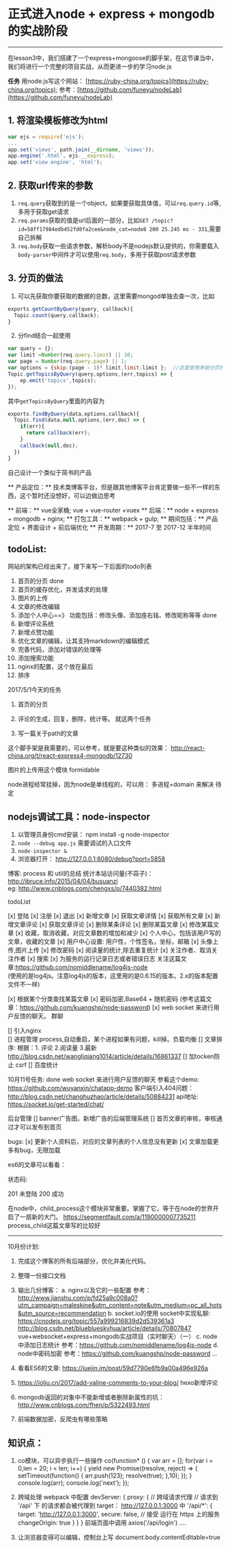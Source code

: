 ﻿# 正式进入node + express + mongodb 的实战阶段
---

 在lesson3中，我们搭建了一个express+mongoose的脚手架，在这节课当中，我们将进行一个完整的项目实战，从而更进一步的学习node.js

**任务**
用node.js写这个网站： [https://ruby-china.org/topics](https://ruby-china.org/topics);
参考：[https://github.com/funeyu/nodeLab](https://github.com/funeyu/nodeLab)

## 1. 将渲染模板修改为html
```javascript
var ejs = require('ejs');
...
app.set('views', path.join(__dirname, 'views'));
app.engine('.html', ejs.__express);
app.set('view engine', 'html');
```
## 2. 获取url传来的参数
1. `req.query`获取到的是一个object，如果要获取具体值，可以`req.query.id`等,多用于获取get请求
2. `req.params`获取的值是url后面的一部分，比如`GET /topic?id=58ff17984edb452fd0fa2cee&node_cat=node8 200 25.245 ms - 331`,需要自己拆解
3. `req.body`获取一些请求参数，解析body不是nodejs默认提供的，你需要载入`body-parser`中间件才可以使用`req.body`，多用于获取post请求参数


## 3. 分页的做法
1. 可以先获取你要获取的数据的总数，这里需要mongod单独去查一次，比如
```javascript
exports.getCountByQuery(query, callback){
  Topic.count(query,callback);
}
```
2. 分find结合一起使用
```javascript
var query = {};
var limit =Number(req.query.limit) || 10;
var page = Number(req.query.page) || 1;
var options = {skip:(page - 1)* limit,limit:limit };  //这里是用来做分页的地方，参数可以从url那里传过来，后面再对其进行优化
Topic.getTopicsByQuery(query,options,(err,topics) => {
    ep.emit('topics',topics);
});
```
其中`getTopicsByQuery`里面的内容为
```javascript
exports.findByQuery(data,options,callback){
  Topic.find(data,null,options,(err,doc) => {
    if(err){
      return callback(err);
    }
    callback(null,doc);
  })
}
```

自己设计一个类似于简书的产品

** 产品定位：**   技术类博客平台，但是跟其他博客平台肯定要做一些不一样的东西，这个暂时还没想好，可以边做边思考

** 前端：**       vue全家桶; vue + vue-router +vuex
** 后端：**       node + express + mongodb + nginx;
** 打包工具：**   webpack + gulp;
** 期间包括：**   产品定位 + 界面设计 + 前后端优化
** 开发周期：**   2017-7 至 2017-12 半年时间

## todoList:
网站的架构已经出来了，接下来写一下后面的todo列表
1. 首页的分页   done
2. 首页的缓存优化，并发请求的处理
3. 图片的上传
4. 文章的修改编辑
5. 添加个人中心==》 功能包括：修改头像、添加座右铭、修改昵称等等 done
6. 新增评论系统
7. 新增点赞功能
8. 优化文章的编辑，让其支持markdown的编辑模式
9. 完善代码，添加对错误的处理等
10. 添加搜索功能
11. nginx的配置，这个放在最后
12. 排序

2017/5/1今天的任务
1. 首页的分页
2. 评论的生成，回复，删除，统计等。
就这两个任务

2. 写一篇关于path的文章

这个脚手架是我需要的，可以参考，就是要这种类似的效果： http://react-china.org/t/react-express4-mongodb/12730


图片的上传用这个模块 formidable

node进程经常挂掉，因为node是单线程的，可以用： 多进程+domain 来解决  待定


##  nodejs调试工具：node-inspector

1. 以管理员身份cmd安装： npm install -g node-inspector
2. `node --debug app.js`  需要调试的入口文件
3. `node-inspector &`
4. 浏览器打开： http://127.0.0.1:8080/debug?port=5858

博客:  process 和 util的总结
统计本站访问量(不蒜子)： http://ibruce.info/2015/04/04/busuanzi  
eg: http://www.cnblogs.com/chengxs/p/7440382.html

todoList 

[x] 登陆
[x] 注册
[x] 退出
[x] 新增文章
[x] 获取文章详情
[x] 获取所有文章
[x] 新增文章评论
[x] 获取文章评论
[x] 删除某条评论
[x] 删除某篇文章
[x] 修改某篇文章
[x] 收藏，取消收藏，对应文章数的增加和减少
[x] 个人中心，包括该用户写的文章，收藏的文章
[x] 用户中心设置: 用户性，个性签名，坐标，邮箱
[x] 头像上传,图片上传
[x]  修改密码
[x]  阅读量的统计,除去重复统计
[x]  关注作者、取消关注作者
[x]   搜索
[x]   为服务的运行记录日志或者错误日志  关注这篇文章:https://github.com/nomiddlename/log4js-node   
      (使用的是log4js。注意log4js的版本，这里用的是0.6.15的版本。2.x的版本配置文件不一样)

[x]   根据某个分类查找某篇文章
[x]   密码加密,Base64 + 随机密码  (参考这篇文章：https://github.com/kuangshp/node-password)
[x]   web socket 来进行用户反馈的聊天。 群聊

[] 引入nginx   
[] 进程管理  process,自动重启，某个进程如果有问题，kill掉。负载均衡
[] 文章排序:  根据：1. 评论 2.阅读量 3.最新   http://blog.csdn.net/wangliqiang1014/article/details/16861337
[] 加tocken防止 csrf
[] 百度统计


10月11号任务: done
  web socket 来进行用户反馈的聊天
  参看这个demo: https://github.com/wuyanxin/chatapp-demo
  客户端引入404问题： http://blog.csdn.net/changhuzhao/article/details/50884231
  api地址: https://socket.io/get-started/chat/


后台管理
[]  banner广告图，新增广告的后端管理系统
[]  首页文章的审核，审核通过才可以发布到首页

bugs: 
[x] 更新个人资料后，对应的文章列表的个人信息没有更新
[x] 文章加载更多有bug，无限加载

es6的文章可以看看： 

状态码:

201 未登陆
200 成功


在node中，child_process这个模块非常重要。掌握了它，等于在node的世界开启了一扇新的大门。
https://segmentfault.com/a/1190000007735211  process_child这篇文章写的比较好

-------------------------------------------------------------------------------------------------------

10月份计划:

1. 完成这个博客的所有后端部分，优化并美化代码。

2. 整理一份接口文档

3. 输出几份博客： 
   a. nginx以及它的一些配置  参考： http://www.jianshu.com/p/fd25a9c008a0?utm_campaign=maleskine&utm_content=note&utm_medium=pc_all_hots&utm_source=recommendation
   b. socket.io的使用  socket中实现私聊: https://cnodejs.org/topic/557a999216839d2d539361a3
   http://blog.csdn.net/blueblueskyhua/article/details/70807847   vue+websocket+express+mongodb实战项目（实时聊天）（一）
   c. node 中添加日志统计  参考：https://github.com/nomiddlename/log4js-node 
   d. node中密码加密  参考：https://github.com/kuangshp/node-password
   ...

4. 看看ES6的文章: https://juejin.im/post/59d7790e6fb9a00a496e926a

5. https://ioliu.cn/2017/add-valine-comments-to-your-blog/  hexo新增评论

6. mongodb返回的对象中不能新增或者删除新属性的坑： http://www.cnblogs.com/fhen/p/5322493.html

7. 前端数据加密，反爬虫有哪些策略


知识点：
------------------------------------------------------------------------------------
1. co模块，可以异步执行一些操作
co(function* () {
  var arr = [];
  for(var i = 0,len = 20; i < len; i++) {
    yield new Promise((resolve, reject) => {
      setTimeout(function() {
        arr.push(123);
        resolve(true);
      },10);
    });
  }
  console.log(arr);
  console.log('next');
}); 

2. 跨域处理
webpack 中配置
 devServer: {
  proxy: {  // 跨域请求代理
      // 请求到 '/api' 下 的请求都会被代理到 target： http://127.0.0.1:3000 中
      '/api/*': { 
          target: 'http://127.0.0.1:3000',
          secure: false, // 接受 运行在 https 上的服务
          changeOrigin: true
      }
  }
}
前端页面中调用
axios('/api/login') ....

3. 让浏览器变得可以编辑，控制台上写
document.body.contentEditable=true